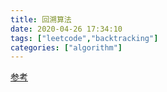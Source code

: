 ```yaml
---
title: 回溯算法
date: 2020-04-26 17:34:10
tags: ["leetcode","backtracking"]
categories: ["algorithm"]
---
```


[参考](https://leetcode-cn.com/problems/permutations/solution/hui-su-suan-fa-python-dai-ma-java-dai-ma-by-liweiw/)
